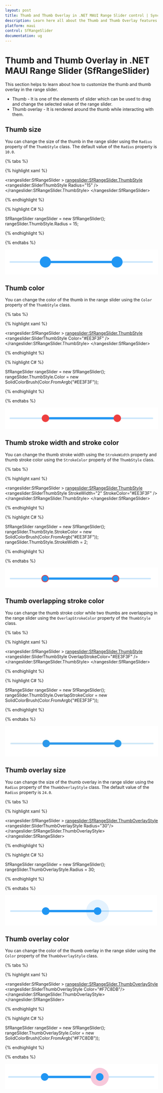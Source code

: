 ```yaml
---
layout: post
title: Thumb and Thumb Overlay in .NET MAUI Range Slider control | Syncfusion
description: Learn here all about the Thumb and Thumb Overlay features of Syncfusion .NET MAUI Range Slider (SfRangeSlider) control and more.
platform: maui
control: SfRangeSlider
documentation: ug
---
```


# Thumb and Thumb Overlay in .NET MAUI Range Slider (SfRangeSlider)

This section helps to learn about how to customize the thumb and thumb overlay in the range slider.

* Thumb - It is one of the elements of slider which can be used to drag and change the selected value of the range slider.
* Thumb overlay - It is rendered around the thumb while interacting with them.

## Thumb size

You can change the size of the thumb in the range slider using the `Radius` property of the `ThumbStyle` class. The default value of the `Radius` property is `10.0`.

{% tabs %}

{% highlight xaml %}

<rangeslider:SfRangeSlider >
   <rangeslider:SfRangeSlider.ThumbStyle>
       <rangeslider:SliderThumbStyle Radius="15" />
   </rangeslider:SfRangeSlider.ThumbStyle>
</rangeslider:SfRangeSlider>

{% endhighlight %}

{% highlight C# %}

SfRangeSlider rangeSlider = new SfRangeSlider();
rangeSlider.ThumbStyle.Radius = 15;
        
{% endhighlight %}

{% endtabs %}

![RangeSlider thumb size](images/thumb-and-thumb-overlay/thumb-radius.png)

## Thumb color

You can change the color of the thumb in the range slider using the `Color` property of the `ThumbStyle` class.

{% tabs %}

{% highlight xaml %}

<rangeslider:SfRangeSlider >
   <rangeslider:SfRangeSlider.ThumbStyle>
       <rangeslider:SliderThumbStyle Color="#EE3F3F" />
   </rangeslider:SfRangeSlider.ThumbStyle>
</rangeslider:SfRangeSlider>

{% endhighlight %}

{% highlight C# %}

SfRangeSlider rangeSlider = new SfRangeSlider();
rangeSlider.ThumbStyle.Color = new SolidColorBrush(Color.FromArgb("#EE3F3F"));
        
{% endhighlight %}

{% endtabs %}

![RangeSlider thumb color](images/thumb-and-thumb-overlay/thumb-color.png)

## Thumb stroke width and stroke color

You can change the thumb stroke width using the `StrokeWidth` property and thumb stroke color using the `StrokeColor` property of the `ThumbStyle` class.

{% tabs %}

{% highlight xaml %}

<rangeslider:SfRangeSlider >
   <rangeslider:SfRangeSlider.ThumbStyle>
       <rangeslider:SliderThumbStyle StrokeWidth="2" StrokeColor="#EE3F3F" />
   </rangeslider:SfRangeSlider.ThumbStyle>
</rangeslider:SfRangeSlider>

{% endhighlight %}

{% highlight C# %}

SfRangeSlider rangeSlider = new SfRangeSlider();
rangeSlider.ThumbStyle.StrokeColor = new SolidColorBrush(Color.FromArgb("#EE3F3F"));
rangeSlider.ThumbStyle.StrokeWidth = 2;
        
{% endhighlight %}

{% endtabs %}

![RangeSlider thumb stroke color](images/thumb-and-thumb-overlay/thumb-stroke-color.png)

## Thumb overlapping stroke color

You can change the thumb stroke color while two thumbs are overlapping in the range slider using the `OverlapStrokeColor` property of the `ThumbStyle` class.

{% tabs %}

{% highlight xaml %}

<rangeslider:SfRangeSlider >
  <rangeslider:SfRangeSlider.ThumbStyle>
      <rangeslider:SliderThumbStyle OverlapStrokeColor="#EE3F3F" />
  </rangeslider:SfRangeSlider.ThumbStyle>
</rangeslider:SfRangeSlider>

{% endhighlight %}

{% highlight C# %}

SfRangeSlider rangeSlider = new SfRangeSlider();
rangeSlider.ThumbStyle.OverlapStrokeColor = new SolidColorBrush(Color.FromArgb("#EE3F3F"));
        
{% endhighlight %}

{% endtabs %}

![RangeSlider thumb stroke color](images/thumb-and-thumb-overlay/thumb-overlapstrokecolor.gif)

## Thumb overlay size

You can change the size of the thumb overlay in the range slider using the `Radius` property of the `ThumbOverlayStyle` class. The default value of the `Radius` property is `24.0`.

{% tabs %}

{% highlight xaml %}

<rangeslider:SfRangeSlider >
   <rangeslider:SfRangeSlider.ThumbOverlayStyle>
      <rangeslider:SliderThumbOverlayStyle Radius="30"/>
   </rangeslider:SfRangeSlider.ThumbOverlayStyle>
</rangeslider:SfRangeSlider>

{% endhighlight %}

{% highlight C# %}

SfRangeSlider rangeSlider = new SfRangeSlider();
rangeSlider.ThumbOverlayStyle.Radius = 30;
        
{% endhighlight %}

{% endtabs %}

![RangeSlider thumb overlay size](images/thumb-and-thumb-overlay/thumb-overlay-radius.png)

## Thumb overlay color

You can change the color of the thumb overlay in the range slider using the `Color` property of the `ThumbOverlayStyle` class.

{% tabs %}

{% highlight xaml %}

<rangeslider:SfRangeSlider >
   <rangeslider:SfRangeSlider.ThumbOverlayStyle>
      <rangeslider:SliderThumbOverlayStyle Color="#F7C8DB"/>
   </rangeslider:SfRangeSlider.ThumbOverlayStyle>
</rangeslider:SfRangeSlider>

{% endhighlight %}

{% highlight C# %}

SfRangeSlider rangeSlider = new SfRangeSlider();
rangeSlider.ThumbOverlayStyle.Color = new SolidColorBrush(Color.FromArgb("#F7C8DB"));
        
{% endhighlight %}

{% endtabs %}

![RangeSlider thumb overlay color](images/thumb-and-thumb-overlay/thumb-overlay-color.png)
